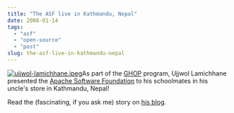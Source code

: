 ```yaml
---
title: "The ASF live in Kathmandu, Nepal"
date: 2008-01-14
tags: 
  - "asf"
  - "open-source"
  - "post"
slug: the-asf-live-in-kathmandu-nepal
---
```


[![ujjwol-lamichhane.jpeg](http://codeconsult.ch/bertrand/archives/images/ujjwol-lamichhane.jpeg)](http://ujjwollamichhane.blogspot.com/2008/01/presentation-on-apache-software.html)As part of the [GHOP](http://code.google.com/opensource/ghop/2007-8/) program, Ujjwol Lamichhane presented the [Apache Software Foundation](http://www.apache.org) to his schoolmates in his uncle's store in Kathmandu, Nepal!

Read the (fascinating, if you ask me) story on [his blog](http://ujjwollamichhane.blogspot.com/2008/01/presentation-on-apache-software.html).

